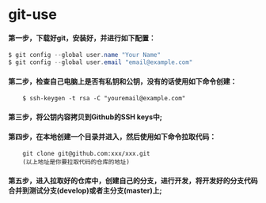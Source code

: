 # git-use
#### 第一步，下载好git，安装好，并进行如下配置：
``` powershell
$ git config --global user.name "Your Name"
$ git config --global user.email "email@example.com"
```
		
#### 第二步，检查自己电脑上是否有私钥和公钥，没有的话使用如下命令创建：
		$ ssh-keygen -t rsa -C "youremail@example.com"
#### 第三步，将公钥内容拷贝到Github的SSH keys中;
#### 第四步，在本地创建一个目录并进入，然后使用如下命令拉取代码：
		git clone git@github.com:xxx/xxx.git
		(以上地址是你要拉取代码的仓库的地址)
#### 第五步，进入拉取好的仓库中，创建自己的分支，进行开发，将开发好的分支代码合并到测试分支(develop)或者主分支(master)上;
